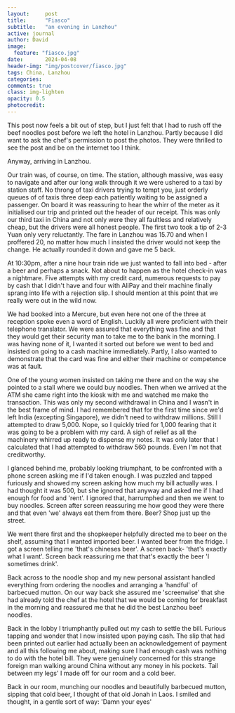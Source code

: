 ```yaml
---
layout:     post
title:      "Fiasco"
subtitle:   "an evening in Lanzhou"
active: journal
author: David
image:
  feature: "fiasco.jpg"
date:       2024-04-08
header-img: "img/postcover/fiasco.jpg"
tags: China, Lanzhou
categories: 
comments: true
class: img-lighten 
opacity: 0.5
photocredit:
---
```


This post now feels a bit out of step, but I just felt that I had to rush off the beef noodles post before we left the hotel in Lanzhou. Partly because I did want to ask the chef's permission to post the photos. They were thrilled to see the post and be on the internet too I think.

Anyway, arriving in Lanzhou.

Our train was, of course, on time. The station, although massive, was easy to navigate and after our long walk through it we were ushered to a taxi by station staff. No throng of taxi drivers trying to tempt you, just orderly queues of of taxis three deep each patiently waiting to be assigned a passenger. On board it was reassuring to hear the whirr of the meter as it initialised our trip and printed out the header of our receipt. This was only our third taxi in China and not only were they all faultless and relatively cheap, but the drivers were all honest people. The first two took a tip of 2-3 Yuan only very reluctantly. The fare in Lanzhou was 15.70 and when I proffered 20, no matter how much I insisted the driver would not keep the change. He actually rounded it down and gave me 5 back.

At 10:30pm, after a nine hour train ride we just wanted to fall into bed - after a beer and perhaps a snack. Not about to happen as the hotel check-in was a nightmare. Five attempts with my credit card, numerous requests to pay by cash that I didn't have and four with AliPay and their machine finally sprang into life with a rejection slip. I should mention at this point that we really were out in the wild now.

We had booked into a Mercure, but even here not one of the three at reception spoke even a word of English. Luckily all were proficient with their telephone translator. We were assured that everything was fine and that they would get their security man to take me to the bank in the morning. I was having none of it, I wanted it sorted out before we went to bed and insisted on going to a cash machine immediately. Partly, I also wanted to demonstrate that the card was fine and either their machine or competence was at fault.

One of the young women insisted on taking me there and on the way she pointed to a stall where we could buy noodles. Then when we arrived at the ATM she came right into the kiosk with me and watched me make the transaction. This was only my second withdrawal in China and I wasn't in the best frame of mind. I had remembered that for the first time since we'd left India (excepting Singapore), we didn't need to withdraw millions. Still I attempted to draw 5,000. Nope, so I quickly tried for 1,000 fearing that it was going to be a problem with my card. A sigh of relief as all the machinery whirred up ready to dispense my notes. It was only later that I calculated that I had attempted to withdraw 560 pounds. Even I'm not that creditworthy.

I glanced behind me, probably looking triumphant, to be confronted with a phone screen asking me if I'd taken enough. I was puzzled and tapped furiously and showed my screen asking  how much my bill actually was. I had thought it was 500, but she ignored that anyway and asked me if I had enough for food and 'rent'. I ignored that, harrumphed and then we went to buy noodles. Screen after screen reassuring me how good they were there and that even 'we' always eat them from there. Beer? Shop just up the street.

We went there first and the shopkeeper helpfully directed me to beer on the shelf, assuming that I wanted imported beer. I wanted beer from the fridge. I got a screen telling me 'that's chineses beer'. A screen back- 'that's exactly what I want'. Screen back reassuring me that that's exactly the beer 'I sometimes drink'. 

Back across to the noodle shop and my new personal assistant handled everything from ordering the noodles and arranging a 'handful' of barbecued mutton. On our way back she assured me 'screenwise' that she had already told the chef at the hotel that we would be coming for breakfast in the morning and reassured me that he did the best Lanzhou beef noodles.

Back in the lobby I triumphantly pulled out my cash to settle the bill. Furious tapping and wonder that I now insisted upon paying cash. The slip that had been printed out earlier had actually been an acknowledgement of payment and all this following me about, making sure I had enough cash was nothing to do with the hotel bill. They were genuinely  concerned for this strange foreign man walking around China without any money in his pockets. Tail between my legs' I made off for our room and a cold beer.

Back in our room, munching our noodles and beautifully barbecued mutton, sipping that cold beer, I thought of that old Jonah in Laos. I smiled and thought, in a gentle sort of way: 'Damn your eyes'








